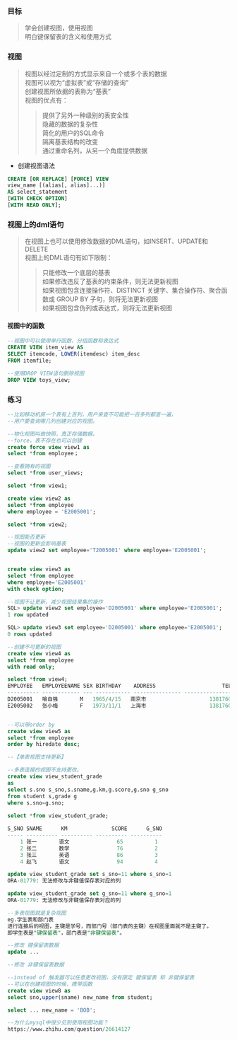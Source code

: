 ### 目标
>学会创建视图，使用视图  
明白键保留表的含义和使用方式

### 视图
>视图以经过定制的方式显示来自一个或多个表的数据  
视图可以视为“虚拟表”或“存储的查询”  
创建视图所依据的表称为“基表”  
视图的优点有：  
>>提供了另外一种级别的表安全性  
隐藏的数据的复杂性  
简化的用户的SQL命令  
隔离基表结构的改变  
通过重命名列，从另一个角度提供数据

- 创建视图语法
```SQL
CREATE [OR REPLACE] [FORCE] VIEW
view_name [(alias[, alias]...)] 
AS select_statement
[WITH CHECK OPTION]
[WITH READ ONLY];
```

### 视图上的dml语句
>在视图上也可以使用修改数据的DML语句，如INSERT、UPDATE和DELETE  
视图上的DML语句有如下限制：  
>>只能修改一个底层的基表  
如果修改违反了基表的约束条件，则无法更新视图  
如果视图包含连接操作符、DISTINCT 关键字、集合操作符、聚合函数或 GROUP BY 子句，则将无法更新视图  
如果视图包含伪列或表达式，则将无法更新视图

#### 视图中的函数
```SQL
--视图中可以使用单行函数、分组函数和表达式
CREATE VIEW item_view AS 
SELECT itemcode, LOWER(itemdesc) item_desc
FROM itemfile; 

--使用DROP VIEW语句删除视图
DROP VIEW toys_view;
```

### 练习
```SQL
--比如移动机房一个表有上百列，用户来查不可能把一百多列都查一遍，
--用户要查询哪几列创建对应的视图。

--物化视图叫做快照，真正存储数据。
--force，表不存在也可以创建
create force view view1 as
select *from employee；

--查看拥有的视图
select *from user_views;

select *from view1;

create view view2 as
select *from employee 
where employee = 'E2005001';

select *from view2;

--视图能否更新
--视图的更新会影响基表
update view2 set employee='T2005001' where employee='E2005001';


create view view3 as
select *from employee
where employee='E2005001'
with check option;

--视图不让更新，减少视图结果集的操作
SQL> update view2 set employee='D2005001' where employee='E2005001';
1 row updated

SQL> update view3 set employee='D2005001' where employee='E2005001';
0 rows updated

--创建不可更新的视图
create view view4 as
select *from employee 
with read only;

select *from view4;
EMPLOYEE   EMPLOYEENAME SEX BIRTHDAY    ADDRESS                     TELEPHONE HIREDATE    DEPARTMENT HEADSHIP         SALARY
---------- ------------ --- ----------- --------------- --------------------- ----------- ---------- ---------- ------------
D2005001   喻自强       M   1965/4/15   南京市                    13817605008 1990/2/6    财务科     科长            5800.80
E2005002   张小梅       F   1973/11/1   上海市                    13817605008 1991/3/28   业务科     职员            3400.00


--可以带order by
create view view5 as
select *from employee
order by hiredate desc;

--【单表视图支持更新】

--多表连接的视图不支持更改。
create view view_student_grade
as
select s.sno s_sno,s.sname,g.km,g.score,g.sno g_sno
from student s,grade g
where s.sno=g.sno;
 
select *from view_student_grade;

S_SNO SNAME      KM              SCORE      G_SNO
----- ---------- ---------- ---------- ----------
    1 张一       语文               65          1
    2 张二       数学               76          2
    3 张三       英语               86          3
    4 赵飞       语文               94          4

update view_student_grade set s_sno=11 where s_sno=1
ORA-01779: 无法修改与非键值保存表对应的列

update view_student_grade set g_sno=11 where g_sno=1
ORA-01779: 无法修改与非键值保存表对应的列

--多表视图就是复杂视图
eg.学生表和部门表
进行连接后的视图，主键是学号，而部门号（部门表的主键）在视图里面就不是主键了。
即学生表是"键保留表"，部门表是"非键保留表"。

--修改 键保留表数据
update ...

--修改 非键保留表数据

--instead of 触发器可以任意更改视图，没有限定 键保留表 和 非键保留表
--可以在创建视图的时候，携带函数
create view view8 as
select sno,upper(sname) new_name from student;

select ... new_name = 'BOB';

--为什么mysql中很少见到使用视图功能？
https://www.zhihu.com/question/26614127
```

